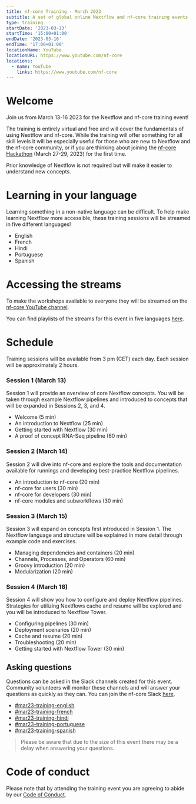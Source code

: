 ```yaml
---
title: nf-core Training - March 2023
subtitle: A set of global online Nextflow and nf-core training events
type: training
startDate: '2023-03-13'
startTime: '15:00+01:00'
endDate: '2023-03-16'
endTime: '17:00+01:00'
locationName: YouTube
locationURL: https://www.youtube.com/nf-core
locations:
  - name: YouTube
    links: https://www.youtube.com/nf-core
---
```


# Welcome

Join us from March 13-16 2023 for the Nextflow and nf-core training event!

The training is entirely virtual and free and will cover the fundamentals of using Nextflow and nf-core.
While the training will offer something for all skill levels it will be especially useful for those who are new to Nextflow and the nf-core community, or if you are thinking about joining the [nf-core Hackathon](https://nf-co.re/events/2023/hackathon-march-2023) (March 27-29, 2023) for the first time.

Prior knowledge of Nextflow is not required but will make it easier to understand new concepts.

# Learning in your language

Learning something in a non-native language can be difficult. To help make learning Nextflow more accessible, these training sessions will be streamed in five different languages!

- English
- French
- Hindi
- Portuguese
- Spanish

# Accessing the streams

To make the workshops available to everyone they will be streamed on the [nf-core YouTube channel](https://www.youtube.com/c/nf-core).

You can find playlists of the streams for this event in five languages [here](https://www.youtube.com/@nf-core/playlists?view=50&sort=dd&shelf_id=2).

# Schedule

Training sessions will be available from 3 pm (CET) each day. Each session will be approximately 2 hours.

### Session 1 (March 13)

Session 1 will provide an overview of core Nextflow concepts. You will be taken through example Nextflow pipelines and introduced to concepts that will be expanded in Sessions 2, 3, and 4.

- Welcome (5 min)
- An introduction to Nextflow (25 min)
- Getting started with Nextflow (30 min)
- A proof of concept RNA-Seq pipeline (60 min)

### Session 2 (March 14)

Session 2 will dive into nf-core and explore the tools and documentation available for runnings and developing best-practice Nextflow pipelines.

- An introduction to nf-core (20 min)
- nf-core for users (30 min)
- nf-core for developers (30 min)
- nf-core modules and subworkflows (30 min)

### Session 3 (March 15)

Session 3 will expand on concepts first introduced in Session 1. The Nextflow language and structure will be explained in more detail through example code and exercises.

- Managing dependencies and containers (20 min)
- Channels, Processes, and Operators (60 min)
- Groovy introduction (20 min)
- Modularization (20 min)

### Session 4 (March 16)

Session 4 will show you how to configure and deploy Nextflow pipelines. Strategies for utilizing Nextflows cache and resume will be explored and you will be introduced to Nextflow Tower.

- Configuring pipelines (30 min)
- Deployment scenarios (20 min)
- Cache and resume (20 min)
- Troubleshooting (20 min)
- Getting started with Nextflow Tower (30 min)

## Asking questions

Questions can be asked in the Slack channels created for this event. Community volunteers will monitor these channels and will answer your questions as quickly as they can. You can join the nf-core Slack [here](https://nf-co.re/join/slack).

- [#mar23-training-english](https://nfcore.slack.com/archives/C04RU8PCKNK)
- [#mar23-training-french](https://nfcore.slack.com/archives/C04S26Q4Z46)
- [#mar23-training-hindi](https://nfcore.slack.com/archives/C04S8QLNB7C)
- [#mar23-training-portuguese](https://nfcore.slack.com/archives/C04SYFF7BLG)
- [#mar23-training-spanish](https://nfcore.slack.com/archives/C04RU921X63)

> Please be aware that due to the size of this event there may be a delay when answering your questions.

# Code of conduct

Please note that by attending the training event you are agreeing to abide by our [Code of Conduct](https://nf-co.re/code_of_conduct).
